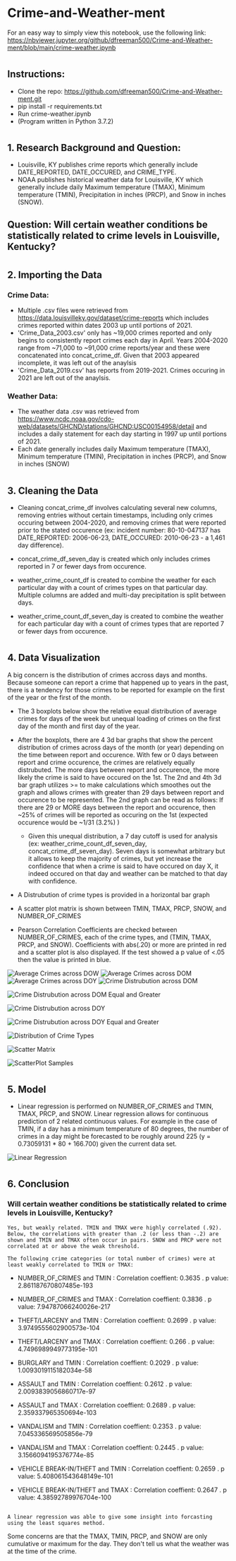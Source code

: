 # Crime-and-Weather-ment


For an easy way to simply view this notebook, use the following link:
https://nbviewer.jupyter.org/github/dfreeman500/Crime-and-Weather-ment/blob/main/crime-weather.ipynb

#
## Instructions:

* Clone the repo:  https://github.com/dfreeman500/Crime-and-Weather-ment.git
* pip install -r requirements.txt
* Run crime-weather.ipynb 
* (Program written in Python 3.7.2)

#
#


## 1. Research Background and Question:
* Louisville, KY publishes crime reports which generally include DATE_REPORTED, DATE_OCCURED, and CRIME_TYPE.
* NOAA publishes historical weather data for Louisville, KY which generally include daily Maximum temperature (TMAX), Minimum temperature (TMIN), Precipitation in inches (PRCP), and Snow in inches (SNOW).

## Question: Will certain weather conditions be statistically related to crime levels in Louisville, Kentucky?

#
## 2. Importing the Data

### Crime Data:
* Multiple .csv files were retrieved from  https://data.louisvilleky.gov/dataset/crime-reports which includes crimes reported within dates 2003 up until portions of 2021.
* 'Crime_Data_2003.csv' only has ~19,000 crimes reported and only begins to consistently report crimes each day in April. Years 2004-2020 range from ~71,000 to ~91,000 crime reports/year and these were concatenated into concat_crime_df. Given that 2003 appeared incomplete, it was left out of the anaylsis
* 'Crime_Data_2019.csv' has reports from 2019-2021. Crimes occuring in 2021 are left out of the anaylsis.


### Weather Data:
* The weather data .csv was retrieved from https://www.ncdc.noaa.gov/cdo-web/datasets/GHCND/stations/GHCND:USC00154958/detail and includes a daily statement for each day starting in 1997 up until portions of 2021.
* Each date generally includes daily Maximum temperature (TMAX), Minimum temperature (TMIN), Precipitation in inches (PRCP), and Snow in inches (SNOW)

#
## 3. Cleaning the Data
* Cleaning concat_crime_df involves calculating several new columns, removing entries without certain timestamps, including only crimes occuring between 2004-2020, and removing crimes that were reported prior to the stated occurence (ex: incident number: 80-10-047137 has DATE_REPORTED: 2006-06-23, DATE_OCCURED: 2010-06-23 - a 1,461 day difference).

* concat_crime_df_seven_day is created which only includes crimes reported in 7 or fewer days from occurence.

* weather_crime_count_df is created to combine the weather for each particular day with a count of crimes types on that particular day. Multiple columns are added and multi-day precipitation is split between days.

* weather_crime_count_df_seven_day is created to combine the weather for each particular day with a count of crimes types that are reported 7 or fewer days from occurence.

#

## 4. Data Visualization
A big concern is the distribution of crimes accross days and months. Because someone can report a crime that happened up to years in the past, there is a tendency for those crimes to be reported for example on the first of the year or the first of the month. 

* The 3 boxplots below show the relative equal distribution of average crimes for days of the week but unequal loading of crimes on the first day of the month and first day of the year. 

* After the boxplots, there are 4 3d bar graphs that show the percent distribution of crimes across days of the month (or year) depending on the time between report and occurence. With few or 0 days between report and crime occurence, the crimes are relatively equally distrubuted. The more days between report and occurence, the more likely the crime is said to have occured on the 1st.  The 2nd and 4th 3d bar graph utilizes >= to make calculations which smoothes out the graph and allows crimes with greater than 29 days between report and occurence to be represented. The 2nd graph can be read as follows: If there are 29 or MORE days between the report and occurence, then ~25% of crimes will be reported as occuring on the 1st (expected occurence would be ~1/31 (3.2%) )

    * Given this unequal distribution, a 7 day cutoff is used for analysis (ex: weather_crime_count_df_seven_day, concat_crime_df_seven_day). Seven days is somewhat arbitrary but it allows to keep the majority of crimes, but yet increase the confidence that when a crime is said to have occured on day X, it indeed occured on that day and weather can be matched to that day with confidence.

* A Distrubution of crime types is provided in a horizontal bar graph

* A scatter plot matrix is shown between TMIN, TMAX, PRCP, SNOW, and NUMBER_OF_CRIMES

* Pearson Correlation Coefficients are checked between NUMBER_OF_CRIMES, each of the crime types, and (TMIN, TMAX, PRCP, and SNOW). Coefficients with abs(.20) or more are printed in red and a scatter plot is also displayed. If the test showed a p value of <.05 then the value is printed in blue. 

![Average Crimes across DOW ](images/AvgCrimesDOW.png) 
![Average Crimes across DOM ](images/AvgCrimesDOM.png) 
![Average Crimes across DOY ](images/AvgCrimesDOY.png) 
![Crime Distrubution across DOM ](images/DistributionDOM.png)

![Crime Distrubution across DOM Equal and Greater ](images/DistributionDOMGreatEqual.png)

![Crime Distrubution across DOY](images/DistributionDOY.png)

![Crime Distrubution across DOY Equal and Greater ](images/DistributionDOYGreatEqual.png)

![Distribution of Crime Types](images/CrimeTypeDistribution.png)

![Scatter Matrix](images/ScatterMatrix.png)

![ScatterPlot Samples](images/ScatterPlotSample.png)
#

## 5. Model

* Linear regression is performed on NUMBER_OF_CRIMES and TMIN, TMAX, PRCP, and SNOW. Linear regression allows for continuous prediction of 2 related continuous values. For example in the case of TMIN, if a day has a minimum temperature of 80 degrees, the number of crimes in a day might be forecasted to be roughly around 225 (y = 0.73059131 * 80 + 166.700) given the current data set.

 ![Linear Regression](images/LinearRegression.png)


#

## 6. Conclusion
### Will certain weather conditions be statistically related to crime levels in Louisville, Kentucky?
    Yes, but weakly related. TMIN and TMAX were highly correlated (.92). Below, the correlations with greater than .2 (or less than -.2) are shown and TMIN and TMAX often occur in pairs. SNOW and PRCP were not correlated at or above the weak threshold. 
    
    The following crime categories (or total number of crimes) were at least weakly correlated to TMIN or TMAX: 

* NUMBER_OF_CRIMES and TMIN : Correlation coeffient:  0.3635  . p value:  2.861187670807485e-193 
* NUMBER_OF_CRIMES and TMAX : Correlation coeffient:  0.3836  . p value:  7.94787066240026e-217 

* THEFT/LARCENY and TMIN : Correlation coeffient:  0.2699  . p value:  3.9749555602900573e-104 
* THEFT/LARCENY and TMAX : Correlation coeffient:  0.266  . p value:  4.7496989949773195e-101

* BURGLARY and TMIN : Correlation coeffient:  0.2029  . p value:  1.0093019115182034e-58 

* ASSAULT and TMIN : Correlation coeffient:  0.2612  . p value:  2.0093839056860717e-97 
* ASSAULT and TMAX : Correlation coeffient:  0.2689  . p value:  2.359337965350694e-103

* VANDALISM and TMIN : Correlation coeffient:  0.2353  . p value:  7.045336569505856e-79 
* VANDALISM and TMAX : Correlation coeffient:  0.2445  . p value:  3.1566094195376774e-85 

* VEHICLE BREAK-IN/THEFT and TMIN : Correlation coeffient:  0.2659  . p value:  5.408061543648149e-101 
* VEHICLE BREAK-IN/THEFT and TMAX : Correlation coeffient:  0.2647  . p value:  4.38592789976704e-100 
##
    A linear regression was able to give some insight into forcasting using the least squares method.


Some concerns are that the TMAX, TMIN, PRCP, and SNOW are only cumulative or maximum for the day. They don't tell us what the weather was at the time of the crime. 

#

<!-- * ### Louisville 'Hourly' weather data was scraped from https://www.wunderground.com/history/daily/KSDF/date/ using the following program: https://github.com/dfreeman500/Scrape-Wunderground
    * 'Wunderground_KSDF_weather_2004-2020.csv' provides weather data from 2004 until portions of 2021
    * In general, this provides at least 24 observations (including: temp, humidity, precipitation, etc) per day. One day has 0 information and one day has 84 observations. 
    * General Data issues/Concerns:
        * Days with less than 24 observations (particularly only 1-2) generally appear unreliable. For example '0' degrees is a common temp. The highest temps (ex: >130) or windspeeds (ex: >100) appear on days with only 1 or 2 observations.
        * In general, days with 24 or more observations appear to be reasonable (i.e. temps gradually change with each observation). One caveat to this is that occasionally, observations **appear** to be out of order. For example: an observation at 11:56 PM may appear as the first observation on the webpage for Day Z (within the AM section) but given the trend of temperature change, it may belong within Day Y's observation. However, because scraping is done per day/page, the 11:56 PM entry is tagged as Day Z when it likely should be Day Y.  -->


